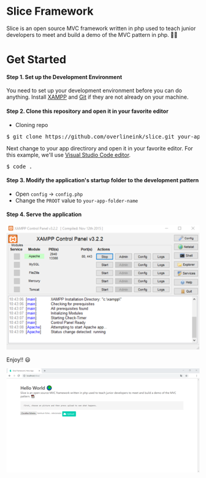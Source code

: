 # Slice Framework
Slice is an open source MVC framework written in php used to teach junior developers to meet and build a demo of the MVC pattern in php. 🐱‍💻

# Get Started
#### Step 1. Set up the Development Environment
You need to set up your development environment before you can do anything.
Install [XAMPP](https://www.apachefriends.org) and [Git](https://git-scm.com/) if they are not already on your machine.

#### Step 2. Clone this repository and open it in your favorite editor
* Cloning repo
<pre>$ git clone https://github.com/overlineink/slice.git your-app-name</pre>

Next change to your app directirory and open it in your favorite editor. For this example, we'll use [Visual Studio Code editor](https://code.visualstudio.com/).
<pre>$ code .</pre>

#### Step 3. Modify the application's startup folder to the development pattern
* Open `config` &rarr; `config.php`
* Change the `PROOT` value to `your-app-folder-name`

#### Step 4. Serve the application
[<img src="https://raw.githubusercontent.com/overlineink/slice/master/assets/images/screenshots/xampp.png" alt="Xampp Startup">](https://raw.githubusercontent.com/overlineink/slice/master/assets/images/screenshots/xampp.png)

Enjoy!! 😃

[<img src="https://raw.githubusercontent.com/overlineink/slice/master/assets/images/screenshots/heroapp.png" alt="Main screen">](https://raw.githubusercontent.com/overlineink/slice/master/assets/images/screenshots/heroapp.png)
